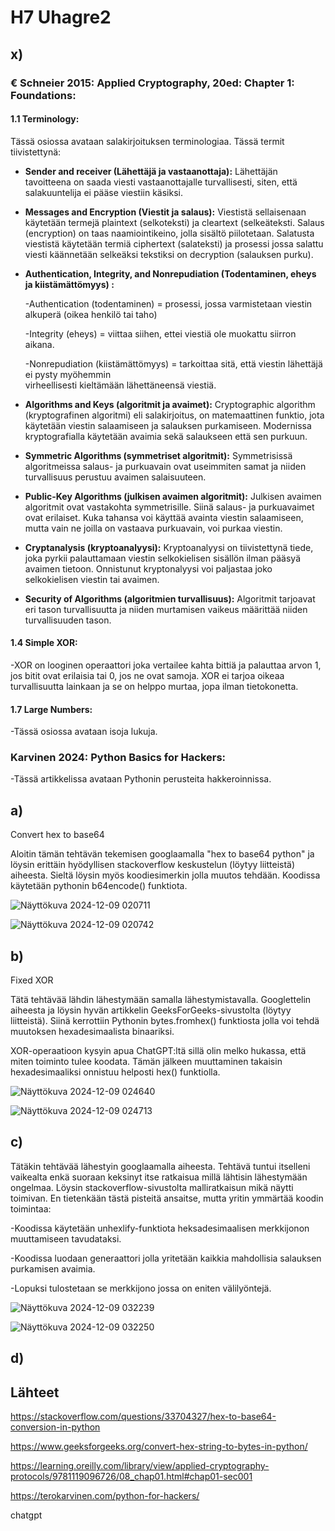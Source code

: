 # H7 Uhagre2

## x) 

### **€ Schneier 2015: Applied Cryptography, 20ed: Chapter 1: Foundations:**

#### 1.1 Terminology:

Tässä osiossa avataan salakirjoituksen terminologiaa. Tässä termit tiivistettynä:

- **Sender and receiver (Lähettäjä ja vastaanottaja):**
  Lähettäjän tavoitteena on saada viesti vastaanottajalle turvallisesti, siten, että salakuuntelija ei pääse      viestiin käsiksi.

- **Messages and Encryption (Viestit ja salaus):**
  Viestistä sellaisenaan käytetään termejä plaintext (selkoteksti) ja cleartext (selkeäteksti. Salaus             (encryption) on taas naamiointikeino, jolla sisältö piilotetaan. Salatusta viestistä käytetään termiä           ciphertext (salateksti) ja prosessi jossa salattu viesti käännetään selkeäksi tekstiksi on decryption           (salauksen purku).

- **Authentication, Integrity, and Nonrepudiation (Todentaminen, eheys ja kiistämättömyys) :**

    -Authentication (todentaminen) = prosessi, jossa varmistetaan viestin alkuperä (oikea henkilö tai taho)
      
    -Integrity (eheys) = viittaa siihen, ettei viestiä ole muokattu siirron aikana.
      
    -Nonrepudiation (kiistämättömyys) = tarkoittaa sitä, että viestin lähettäjä ei pysty myöhemmin     
    virheellisesti kieltämään lähettäneensä viestiä.
    
- **Algorithms and Keys (algoritmit ja avaimet):**
    Cryptographic algorithm (kryptografinen algoritmi) eli salakirjoitus, on matemaattinen funktio, jota     
    käytetään viestin salaamiseen ja salauksen purkamiseen. Modernissa kryptografialla käytetään avaimia sekä 
    salaukseen että sen purkuun.

- **Symmetric Algorithms (symmetriset algoritmit):**
    Symmetrisissä algoritmeissa salaus- ja purkuavain ovat useimmiten samat ja niiden turvallisuus perustuu         avaimen salaisuuteen.

- **Public-Key Algorithms (julkisen avaimen algoritmit):**
    Julkisen avaimen algoritmit ovat vastakohta symmetrisille. Siinä salaus- ja purkuavaimet ovat erilaiset.        Kuka tahansa voi käyttää avainta viestin salaamiseen, mutta vain ne joilla on vastaava purkuavain, voi          purkaa viestin.

- **Cryptanalysis (kryptoanalyysi):**
    Kryptoanalyysi on tiivistettynä tiede, joka pyrkii palauttamaan viestin selkokielisen sisällön ilman pääsyä     avaimen tietoon. Onnistunut kryptonalyysi voi paljastaa joko selkokielisen viestin tai avaimen.

- **Security of Algorithms (algoritmien turvallisuus):**
    Algoritmit tarjoavat eri tason turvallisuutta ja niiden murtamisen vaikeus määrittää niiden turvallisuuden      tason.

#### 1.4 Simple XOR:
   -XOR on looginen operaattori joka vertailee kahta bittiä ja palauttaa arvon 1, jos bitit ovat erilaisia tai 
    0, jos ne ovat samoja. XOR ei tarjoa oikeaa turvallisuutta lainkaan ja se on helppo murtaa, jopa ilman 
    tietokonetta.

#### 1.7 Large Numbers:
   -Tässä osiossa avataan isoja lukuja.

### **Karvinen 2024: Python Basics for Hackers:**
   -Tässä artikkelissa avataan Pythonin perusteita hakkeroinnissa.

## a)

Convert hex to base64

Aloitin tämän tehtävän tekemisen googlaamalla "hex to base64 python" ja löysin erittäin hyödyllisen stackoverflow keskustelun (löytyy liitteistä) aiheesta. Sieltä löysin myös koodiesimerkin jolla muutos tehdään. Koodissa käytetään pythonin b64encode() funktiota.

![Näyttökuva 2024-12-09 020711](https://github.com/user-attachments/assets/3a37b19b-4c73-487b-9c28-a38a642d4717)

![Näyttökuva 2024-12-09 020742](https://github.com/user-attachments/assets/d67201ca-d68e-4078-972c-e39a9ea4522e)


## b)

Fixed XOR

Tätä tehtävää lähdin lähestymään samalla lähestymistavalla. Googlettelin aiheesta ja löysin hyvän artikkelin GeeksForGeeks-sivustolta (löytyy liitteistä). Siinä kerrottiin Pythonin bytes.fromhex() funktiosta jolla  voi tehdä muutoksen hexadesimaalista binaariksi.

XOR-operaatioon kysyin apua ChatGPT:ltä sillä olin melko hukassa, että miten toiminto tulee koodata.  Tämän jälkeen muuttaminen takaisin hexadesimaaliksi onnistuu helposti hex() funktiolla.

![Näyttökuva 2024-12-09 024640](https://github.com/user-attachments/assets/9f61737a-1bbc-46ef-bb6e-859cd44d525d)

![Näyttökuva 2024-12-09 024713](https://github.com/user-attachments/assets/1460e7f7-ac7e-49a8-82cf-723141dcb20d)


## c)

Tätäkin tehtävää lähestyin googlaamalla aiheesta. Tehtävä tuntui itselleni vaikealta enkä suoraan keksinyt itse ratkaisua millä lähtisin lähestymään ongelmaa. Löysin stackoverflow-sivustolta malliratkaisun mikä näytti toimivan. En tietenkään tästä pisteitä ansaitse, mutta yritin ymmärtää koodin toimintaa:

-Koodissa käytetään unhexlify-funktiota heksadesimaalisen merkkijonon muuttamiseen tavudataksi.

-Koodissa luodaan generaattori jolla yritetään kaikkia mahdollisia salauksen purkamisen avaimia.

-Lopuksi tulostetaan se merkkijono jossa on eniten välilyöntejä.

![Näyttökuva 2024-12-09 032239](https://github.com/user-attachments/assets/77f9afff-1350-4dc9-b8f3-d0b5ef7adfbb)

![Näyttökuva 2024-12-09 032250](https://github.com/user-attachments/assets/55f6005b-5c7c-49d7-9668-3bd63f0fe4fa)

## d)



## Lähteet

https://stackoverflow.com/questions/33704327/hex-to-base64-conversion-in-python

https://www.geeksforgeeks.org/convert-hex-string-to-bytes-in-python/

https://learning.oreilly.com/library/view/applied-cryptography-protocols/9781119096726/08_chap01.html#chap01-sec001

https://terokarvinen.com/python-for-hackers/

chatgpt
